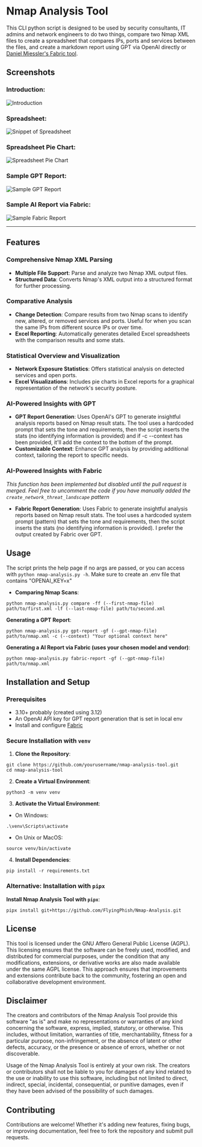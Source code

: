 # Nmap Analysis Tool

This CLI python script is designed to be used by security consultants, IT admins and network engineers to do two things, compare two Nmap XML files to create a spreadsheet that compares IPs, ports and services between the files, and create a markdown report using GPT via OpenAI directly or [Daniel Miessler's Fabric tool](https://github.com/danielmiessler/fabric/tree/main).

## Screenshots
### Introduction:
![Introduction](images/tool.png)

### Spreadsheet:
![Snippet of Spreadsheet](images/spreadsheet.png)

### Spreadsheet Pie Chart:
![Spreadsheet Pie Chart](images/spreadsheet-pie.png)

### Sample GPT Report:
![Sample GPT Report](images/gpt-report.png)

### Sample AI Report via Fabric:
![Sample Fabric Report](images/fabric-created-report.png)

---
## Features

### Comprehensive Nmap XML Parsing

- **Multiple File Support**: Parse and analyze two Nmap XML output files.
- **Structured Data**: Converts Nmap's XML output into a structured format for further processing.

### Comparative Analysis

- **Change Detection**: Compare results from two Nmap scans to identify new, altered, or removed services and ports. Useful for when you scan the same IPs from different source IPs or over time.
- **Excel Reporting**: Automatically generates detailed Excel spreadsheets with the comparison results and some stats.

### Statistical Overview and Visualization

- **Network Exposure Statistics**: Offers statistical analysis on detected services and open ports.
- **Excel Visualizations**: Includes pie charts in Excel reports for a graphical representation of the network's security posture.

### AI-Powered Insights with GPT

- **GPT Report Generation**: Uses OpenAI's GPT to generate insightful analysis reports based on Nmap result stats. The tool uses a hardcoded prompt that sets the tone and requirements, then the script inserts the stats (no identifying information is provided) and if -c --context has been provided, it'll add the context to the bottom of the prompt.
- **Customizable Context**: Enhance GPT analysis by providing additional context, tailoring the report to specific needs.

### AI-Powered Insights with Fabric
_This function has been implemented but disabled until the pull request is merged. Feel free to uncomment the code if you have manually added the `create_network_threat_landscape` pattern_
- **Fabric Report Generation**: Uses Fabric to generate insightful analysis reports based on Nmap result stats. The tool uses a hardcoded system prompt (pattern) that sets the tone and requirements, then the script inserts the stats (no identifying information is provided). I prefer the output created by Fabric over GPT.

## Usage
The script prints the help page if no args are passed, or you can access with `python nmap-analysis.py -h`. Make sure to create an .env file that contains "OPENAI_KEY=x"

- **Comparing Nmap Scans**:
```
python nmap-analysis.py compare -ff (--first-nmap-file) path/to/first.xml -lf (--last-nmap-file) path/to/second.xml
```

**Generating a GPT Report**:
``` 
python nmap-analysis.py gpt-report -gf (--gpt-nmap-file) path/to/nmap.xml -c (--context) "Your optional context here"
```

**Generating a AI Report via Fabric (uses your chosen model and vendor)**:
``` 
python nmap-analysis.py fabric-report -gf (--gpt-nmap-file) path/to/nmap.xml
```
## Installation and Setup

### Prerequisites

- 3.10+ probably (created using 3.12)
- An OpenAI API key for GPT report generation that is set in local env
- Install and configure [Fabric](https://github.com/danielmiessler/fabric/tree/main)

### Secure Installation with `venv`

1. **Clone the Repository**:
```
git clone https://github.com/yourusername/nmap-analysis-tool.git
cd nmap-analysis-tool
```

2. **Create a Virtual Environment**:
```
python3 -m venv venv
```

3. **Activate the Virtual Environment**:

- On Windows:
```
.\venv\Scripts\activate
```

- On Unix or MacOS:
``` 
source venv/bin/activate
```

4. **Install Dependencies**:
``` 
pip install -r requirements.txt
```

### Alternative: Installation with `pipx`

**Install Nmap Analysis Tool with `pipx`**:

``` 
pipx install git+https://github.com/FlyingPhish/Nmap-Analysis.git
```

## License

This tool is licensed under the GNU Affero General Public License (AGPL). This licensing ensures that the software can be freely used, modified, and distributed for commercial purposes, under the condition that any modifications, extensions, or derivative works are also made available under the same AGPL license. This approach ensures that improvements and extensions contribute back to the community, fostering an open and collaborative development environment.

## Disclaimer

The creators and contributors of the Nmap Analysis Tool provide this software "as is" and make no representations or warranties of any kind concerning the software, express, implied, statutory, or otherwise. This includes, without limitation, warranties of title, merchantability, fitness for a particular purpose, non-infringement, or the absence of latent or other defects, accuracy, or the presence or absence of errors, whether or not discoverable.

Usage of the Nmap Analysis Tool is entirely at your own risk. The creators or contributors shall not be liable to you for damages of any kind related to the use or inability to use this software, including but not limited to direct, indirect, special, incidental, consequential, or punitive damages, even if they have been advised of the possibility of such damages.

## Contributing

Contributions are welcome! Whether it's adding new features, fixing bugs, or improving documentation, feel free to fork the repository and submit pull requests.
